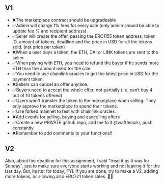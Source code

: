 ## V1

- ❌The marketplace contract should be upgradeable
- ✅Admin will charge 1% fees for every sale (only admin should be able to update fee % and recipient address)
- ✅Seller will create the offer, passing the ERC1155 token address, token ID, amount of tokens, deadline and the price in USD for all the tokens sold. (not price per token)
- ❌When a user buys a token, the ETH, DAI or LINK tokens are sent to the seller
- ✅When paying with ETH, you need to refund the buyer if he sends more ETH than the amount used for the sale
- ✅You need to use chainlink oracles to get the latest price in USD for the payment token.
- ❌Sellers can cancel an offer anytime.
- ✅Buyers need to accept the whole offer, not partially (i.e. can’t buy 4 out of 10 tokens offered)
- ✅Users won't transfer the token to the marketplace when selling. They only approve the marketplace to spend their tokens.
- ✅Use forked mainnet to test with chainlink oracles.
- ❌Add events for selling, buying and cancelling offers
- ✅Create a new PRIVATE github repo, add me to it @wafflemakr, push constantly
- ❌Remember to add comments to your functions!!

## V2

Also, about the deadline for this assignment, I said "treat it as it was for Sunday", just to make sure everyone starts working and not leaving it for the last day. But, its not for today, FYI. If you are done, try to make a V2, adding more tokens, or allowing also ERC721 token sales. 👍🏻